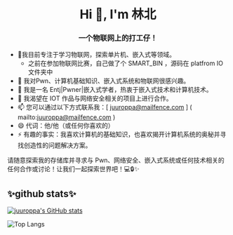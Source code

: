 
<h1 align="center">Hi 👋, I'm 林北</h1>
<h3 align="center">一个物联网上的打工仔！</h3>

- 🔭我目前专注于学习物联网，探索单片机、嵌入式等领域。
   - 之前在参加物联网比赛，自己做了个 SMART_BIN ，源码在 platfrom IO 文件夹中
- 🌱 我对Pwn、计算机基础知识、嵌入式系统和物联网很感兴趣。
- 👀 我是一名 Entj|Pwner|嵌入式学者，热衷于嵌入式技术和计算机技术。
- 💞️ 我渴望在 IOT 作品与网络安全相关的项目上进行合作。
- 📫 您可以通过以下方式联系我：[ juuroppa@mailfence.com ] ( mailto:juuroppa@mailfence.com )
- 😄 代词：他/他（或任何你喜欢的）
- ⚡ 有趣的事实：我喜欢计算机的基础知识，也喜欢揭开计算机系统的奥秘并寻找创造性的问题解决方案。

请随意探索我的存储库并寻求与 Pwn、网络安全、嵌入式系统或任何技术相关的任何合作或讨论！让我们一起探索世界吧！💻🔒✨

## ✨github stats✨
[![juuroppa's GitHub stats](https://github-readme-stats.vercel.app/api?username=linbeiyao)](https://github.com/anuraghazra/github-readme-stats)

  ![Top Langs](https://github-readme-stats.vercel.app/api/top-langs/?username=linbeiyao)
